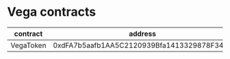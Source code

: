 # Vega contracts

| contract | address|
| :--: | :--:|
| VegaToken | 0xdFA7b5aafb1AA5C2120939Bfa1413329878F340F |